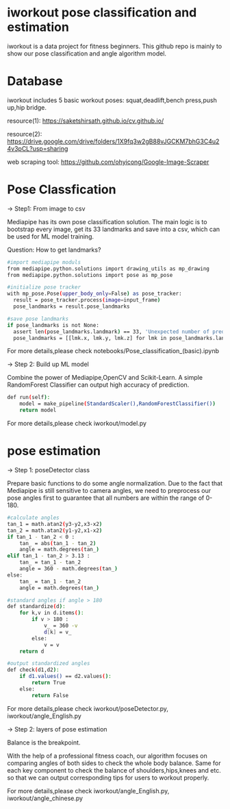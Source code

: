 
# iworkout pose classification and estimation

iworkout is a data project for fitness beginners.
This github repo is mainly to show our pose classification and angle algorithm model.

# Database

iworkout includes 5 basic workout poses: squat,deadlift,bench press,push up,hip bridge.

resource(1): https://saketshirsath.github.io/cv.github.io/

resource(2): https://drive.google.com/drive/folders/1X9fq3w2gB88vJGCKM7bhG3C4u24v3pCL?usp=sharing

web scraping tool: https://github.com/ohyicong/Google-Image-Scraper

# Pose Classfication

-> Step1: From image to csv

Mediapipe has its own pose classification solution. The main logic is to bootstrap every image, get its 33 landmarks and save into a csv, which can be used for ML model training.

Question: How to get landmarks?

```bash
#import mediapipe moduls
from mediapipe.python.solutions import drawing_utils as mp_drawing
from mediapipe.python.solutions import pose as mp_pose

#initialize pose tracker
with mp_pose.Pose(upper_body_only=False) as pose_tracker:
  result = pose_tracker.process(image=input_frame)
  pose_landmarks = result.pose_landmarks

#save pose landmarks
if pose_landmarks is not None:
  assert len(pose_landmarks.landmark) == 33, 'Unexpected number of predicted pose landmarks: {}'.format(len(pose_landmarks.landmark))
  pose_landmarks = [[lmk.x, lmk.y, lmk.z] for lmk in pose_landmarks.landmark]
```

For more details,please check notebooks/Pose_classification_(basic).ipynb


-> Step 2: Build up ML model

Combine the power of Mediapipe,OpenCV and Scikit-Learn. A simple RandomForest Classifier can output high accuracy of prediction.

```bash
def run(self):
    model = make_pipeline(StandardScaler(),RandomForestClassifier())
    return model
```

For more details,please check iworkout/model.py

# pose estimation

-> Step 1: poseDetector class

Prepare basic functions to do some angle normalization. Due to the fact that Mediapipe is still sensitive to camera angles, we need to preprocess our pose angles first to guarantee that all numbers are within the range of 0-180.

```bash
#calculate angles
tan_1 = math.atan2(y3-y2,x3-x2)
tan_2 = math.atan2(y1-y2,x1-x2)
if tan_1 - tan_2 < 0 :
    tan_ = abs(tan_1 - tan_2)
    angle = math.degrees(tan_)
elif tan_1 - tan_2 > 3.13 :
    tan_ = tan_1 - tan_2
    angle = 360 - math.degrees(tan_)
else:
    tan_ = tan_1 - tan_2
    angle = math.degrees(tan_)
```
```bash
#standard angles if angle > 180
def standardize(d):
    for k,v in d.items():
        if v > 180 :
            v_ = 360 -v
            d[k] = v_
        else:
            v = v
    return d

#output standardized angles
def check(d1,d2):
    if d1.values() == d2.values():
        return True
    else:
        return False
```

For more details,please check iworkout/poseDetector.py, iworkout/angle_English.py

-> Step 2: layers of pose estimation

Balance is the breakpoint.

With the help of a professional fitness coach, our algorithm focuses on comparing angles of both sides to check the whole body balance. Same for each key component to check the balance of shoulders,hips,knees and etc. so that we can output corresponding tips for users to workout properly.

For more details,please check iworkout/angle_English.py, iworkout/angle_chinese.py
